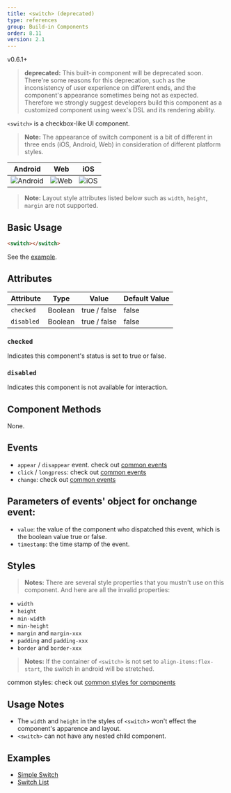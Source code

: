 ```yaml
---
title: <switch> (deprecated)
type: references
group: Build-in Components
order: 8.11
version: 2.1
---
```


<span class="weex-version">v0.6.1+</span>

> **deprecated:** This built-in component will be deprecated soon. There're some reasons for this deprecation, such as the inconsistency of user experience on different ends, and the component's appearance sometimes being not as expected. Therefore we strongly suggest developers build this component as a customized component using weex's DSL and its rendering ability.

`<switch>` is a checkbox-like UI component.

> **Note:** The appearance of switch component is a bit of different in three ends (iOS, Android, Web) in consideration of different platform styles.

| Android | Web | iOS |
| -------- | --- | --- |
| ![Android](https://img.alicdn.com/tfs/TB1xIEqnfDH8KJjy1XcXXcpdXXa-314-242.png) | ![Web](https://img.alicdn.com/tfs/TB1ugX2k5qAXuNjy1XdXXaYcVXa-308-276.png) | ![iOS](https://img.alicdn.com/tfs/TB1t3X2k5qAXuNjy1XdXXaYcVXa-318-270.png) |

> **Note:** Layout style attributes listed below such as `width`, `height`, `margin` are not supported.

## Basic Usage

```html
<switch></switch>
```

See the [example](http://dotwe.org/vue/00f4b68b3a86360df1f38728fd0b4a1f).

## Attributes

| Attribute     | Type   | Value                      | Default Value |
| ------------- | ------ | -------------------------- | ------------- |
| `checked`     | Boolean |   true / false            | false         |
| `disabled`    | Boolean |   true / false            | false         |

### `checked`

Indicates this component's status is set to true or false.

### `disabled`

Indicates this component is not available for interaction.

## Component Methods

None.

## Events

* `appear` / `disappear` event. check out [common events](../common-event.html)
* `click` / `longpress`: check out [common events](../common-event.html)
* `change`: check out [common events](../common-event.html)

## Parameters of events' object for onchange event:

* `value`: the value of the component who dispatched this event, which is the boolean value true or false.
* `timestamp`: the time stamp of the event.

## Styles

> **Notes:** There are several style properties that you mustn't use on this component. And here are all the invalid properties:

* `width`
* `height`
* `min-width`
* `min-height`
* `margin` and `margin-xxx`
* `padding` and `padding-xxx`
* `border` and `border-xxx`

> **Notes:** If the container of `<switch>` is not set to `align-items:flex-start`, the switch in android will be stretched.

common styles: check out [common styles for components](../common-style.html)

## Usage Notes

- The `width` and `height` in the styles of `<switch>` won't effect the component's apparence and layout.
- `<switch>` can not have any nested child component.

## Examples

- [Simple Switch](http://dotwe.org/vue/00f4b68b3a86360df1f38728fd0b4a1f)
- [Switch List](http://dotwe.org/vue/9068f28ba80e871d89dabb9fccff5cc6)
